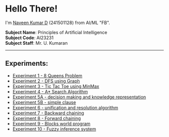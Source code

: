 # Hello There!

I'm [Naveen Kumar D](#) (241501128) from AI/ML "FB".

**Subject Name**: Principles of Artificial Intelligence  
**Subject Code**: AI23231  
**Subject Staff**: Mr. U. Kumaran

---

## Experiments:

- [Experiment 1 - 8 Queens Problem](https://github.com/NaveenKumarD-AIML/I-YEAR-POAI-LAB-2024-2028/blob/main/EXP-01)
- [Experiment 2 - DFS using Graph](https://github.com/NaveenKumarD-AIML/I-YEAR-POAI-LAB-2024-2028/blob/main/EXP-02)
- [Experiment 3 - Tic Tac Toe using MinMax](https://github.com/NaveenKumarD-AIML/I-YEAR-POAI-LAB-2024-2028/blob/main/EXP-03)
- [Experiment 4 - A* Search Algorithm](https://github.com/NaveenKumarD-AIML/I-YEAR-POAI-LAB-2024-2028/blob/main/EXP-04)
- [Experiment 5A - decision making and knowledge representation](https://github.com/NaveenKumarD-AIML/I-YEAR-POAI-LAB-2024-2028/blob/main/EXP-05A)
- [Experiment 5B - simple clause](https://github.com/NaveenKumarD-AIML/I-YEAR-POAI-LAB-2024-2028/blob/main/EXP-05B)
- [Experiment 6 - unification and resolution algorithm](#)
- [Experiment 7 - Backward chaining](#)
- [Experiment 8 - Forward chaining](#)
- [Experiment 9 - Blocks world program](#)
- [Experiment 10 - Fuzzy inference system](#)

